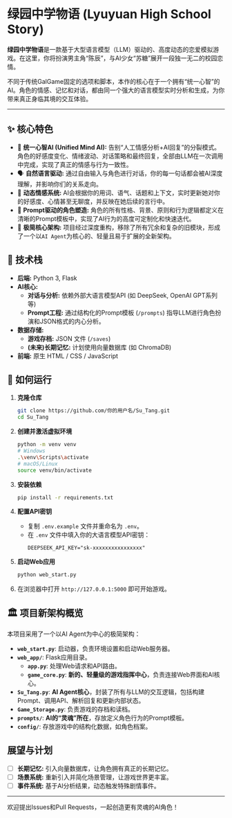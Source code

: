 # 绿园中学物语 (Lyuyuan High School Story)

**绿园中学物语**是一款基于大型语言模型（LLM）驱动的、高度动态的恋爱模拟游戏。在这里，你将扮演男主角“陈辰”，与AI少女“苏糖”展开一段独一无二的校园恋情。

不同于传统GalGame固定的选项和脚本，本作的核心在于一个拥有“统一心智”的AI。角色的情感、记忆和对话，都由同一个强大的语言模型实时分析和生成，为你带来真正身临其境的交互体验。

---

## ✨ 核心特色

*   🧠 **统一心智AI (Unified Mind AI):** 告别“人工情感分析+AI回复”的分裂模式。角色的好感度变化、情绪波动、对话策略和最终回复，全部由LLM在一次调用中完成，实现了真正的情感与行为一致性。
*   🗣️ **自然语言驱动:** 通过自由输入与角色进行对话，你的每一句话都会被AI深度理解，并影响你们的关系走向。
*   💖 **动态情感系统:** AI会根据你的用词、语气、话题和上下文，实时更新她对你的好感度、心情甚至无聊度，并反映在她后续的言行中。
*   💬 **Prompt驱动的角色塑造:** 角色的所有性格、背景、原则和行为逻辑都定义在清晰的Prompt模板中，实现了AI行为的高度可定制化和快速迭代。
*   🌱 **极简核心架构:** 项目经过深度重构，移除了所有冗余和复杂的旧模块，形成了一个以`AI Agent`为核心的、轻量且易于扩展的全新架构。

## 🚀 技术栈

*   **后端:** Python 3, Flask
*   **AI核心:**
    *   **对话与分析:** 依赖外部大语言模型API (如 DeepSeek, OpenAI GPT系列等)
    *   **Prompt工程:** 通过结构化的Prompt模板 (`/prompts`) 指导LLM进行角色扮演和JSON格式的内心分析。
*   **数据存储:**
    *   **游戏存档:** JSON 文件 (`/saves`)
    *   **(未来)长期记忆:** 计划使用向量数据库 (如 ChromaDB)
*   **前端:** 原生 HTML / CSS / JavaScript

## 🔧 如何运行

1.  **克隆仓库**
    ```bash
    git clone https://github.com/你的用户名/Su_Tang.git
    cd Su_Tang
    ```

2.  **创建并激活虚拟环境**
    ```bash
    python -m venv venv
    # Windows
    .\venv\Scripts\activate
    # macOS/Linux
    source venv/bin/activate
    ```

3.  **安装依赖**
    ```bash
    pip install -r requirements.txt
    ```

4.  **配置API密钥**
    *   复制 `.env.example` 文件并重命名为 `.env`。
    *   在 `.env` 文件中填入你的大语言模型API密钥：
        ```
        DEEPSEEK_API_KEY="sk-xxxxxxxxxxxxxxxx"
        ```

5.  **启动Web应用**
    ```bash
    python web_start.py
    ```

6.  在浏览器中打开 `http://127.0.0.1:5000` 即可开始游戏。

## 🏛️ 项目新架构概览

本项目采用了一个以AI Agent为中心的极简架构：

*   **`web_start.py`**: 启动器，负责环境设置和启动Web服务器。
*   **`web_app/`**: Flask应用目录。
    *   **`app.py`**: 处理Web请求和API路由。
    *   **`game_core.py`**: **新的、轻量级的游戏指挥中心**，负责连接Web界面和AI核心。
*   **`Su_Tang.py`**: **AI Agent核心**，封装了所有与LLM的交互逻辑，包括构建Prompt、调用API、解析回复和更新内部状态。
*   **`Game_Storage.py`**: 负责游戏的存档和读档。
*   **`prompts/`**: **AI的“灵魂”所在**，存放定义角色行为的Prompt模板。
*   **`config/`**: 存放游戏中的结构化数据，如角色档案。

## 展望与计划

*   [ ] **长期记忆:** 引入向量数据库，让角色拥有真正的长期记忆。
*   [ ] **场景系统:** 重新引入并简化场景管理，让游戏世界更丰富。
*   [ ] **事件系统:** 基于AI分析结果，动态触发特殊剧情事件。

---

欢迎提出Issues和Pull Requests，一起创造更有灵魂的AI角色！